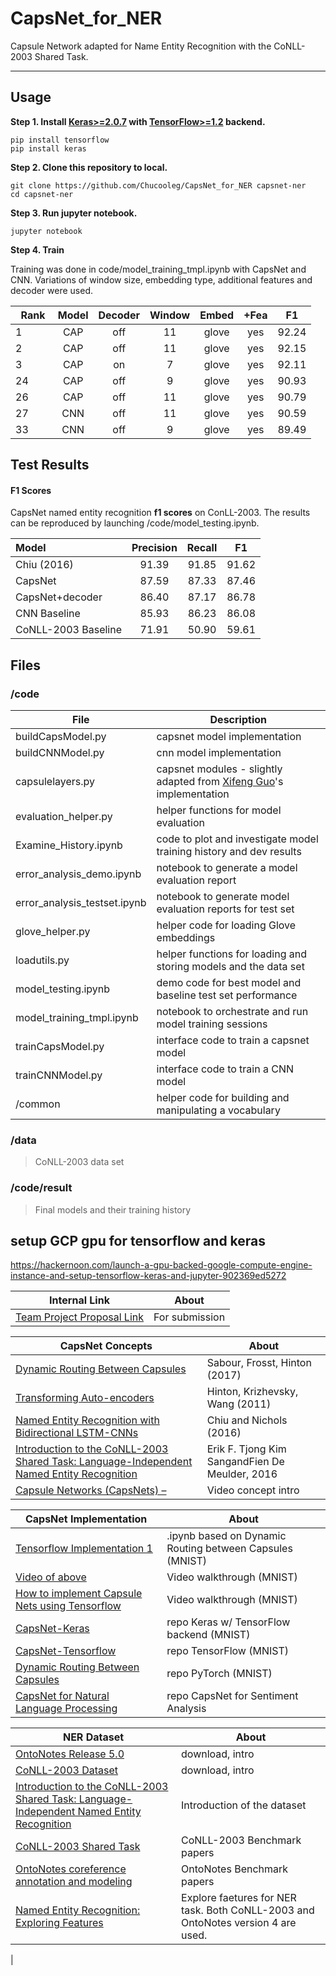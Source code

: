 # CapsNet_for_NER
Capsule Network adapted for Name Entity Recognition with the CoNLL-2003 Shared Task.  
<hr>  

## Usage

**Step 1.
Install [Keras>=2.0.7](https://github.com/fchollet/keras) 
with [TensorFlow>=1.2](https://github.com/tensorflow/tensorflow) backend.**
```
pip install tensorflow
pip install keras
```

**Step 2. Clone this repository to local.**
```
git clone https://github.com/Chucooleg/CapsNet_for_NER capsnet-ner
cd capsnet-ner
```

**Step 3. Run jupyter notebook.**
```
jupyter notebook
```

**Step 4. Train** 

Training was done in code/model_training_tmpl.ipynb with CapsNet and CNN. Variations of window size, embedding type, additional features and decoder were used.

   Rank | Model | Decoder | Window | Embed |  +Fea  |  F1 
   :----|:-----:|:-------:|:------:|:-----:|:------:|:----:
   1    | CAP   |   off   |   11   | glove |   yes  | 92.24
   2    | CAP   |   off   |   11   | glove |   yes  | 92.15            
   3    | CAP   |   on    |   7    | glove |   yes  | 92.11
   24   | CAP   |   off   |   9    | glove |   yes  | 90.93
   26   | CAP   |   off   |   11   | glove |   yes  | 90.79
   27   | CNN   |   off   |   11   | glove |   yes  | 90.59
   33   | CNN   |   off   |   9    | glove |   yes  | 89.49         

## Test Results

#### F1 Scores

CapsNet named entity recognition **f1 scores** on ConLL-2003. The results can be reproduced by launching /code/model_testing.ipynb.   

   Model     |   Precision   |   Recall  |  F1 
   :---------|:------:|:---:|:----:
   Chiu (2016) |  91.39 | 91.85 | 91.62             
   CapsNet |  87.59 | 87.33 | 87.46
   CapsNet+decoder  |  86.40 | 87.17 | 86.78
   CNN Baseline |  85.93 | 86.23 | 86.08
   CoNLL-2003 Baseline  |  71.91 | 50.90| 59.61

## Files
### /code
|File|Description|
|--|--|
|buildCapsModel.py| capsnet model implementation|
|buildCNNModel.py| cnn model implementation|
|capsulelayers.py| capsnet modules - slightly adapted from [Xifeng Guo](https://github.com/XifengGuo/CapsNet-Keras)'s implementation|
|evaluation_helper.py| helper functions for model evaluation|
|Examine_History.ipynb| code to plot and investigate model training history and dev results|
|error_analysis_demo.ipynb| notebook to generate a model evaluation report |
|error_analysis_testset.ipynb| notebook to generate model evaluation reports for test set |
|glove_helper.py| helper code for loading Glove embeddings|
|loadutils.py| helper functions for loading and storing models and the data set|
|model_testing.ipynb| demo code for best model and baseline test set performance |
|model_training_tmpl.ipynb| notebook to orchestrate and run model training sessions |
|trainCapsModel.py| interface code to train a capsnet model|
|trainCNNModel.py| interface code to train a CNN model|
|/common | helper code for building and manipulating a vocabulary 

### /data
> CoNLL-2003 data set


### /code/result
> Final models and their training history

## setup GCP gpu for tensorflow and keras
https://hackernoon.com/launch-a-gpu-backed-google-compute-engine-instance-and-setup-tensorflow-keras-and-jupyter-902369ed5272

|Internal Link|About|
|--|--|
|[Team Project Proposal Link](https://docs.google.com/document/d/18QAYJCnR6R6I7ZAx1IiJ15jRZTj0gFlsQEk012ih-xU/edit?usp=sharing)|For submission|

|CapsNet Concepts|About|
|--|--|
|[Dynamic Routing Between Capsules](https://arxiv.org/pdf/1710.09829.pdf)|Sabour, Frosst, Hinton (2017)|
|[Transforming Auto-encoders](http://www.cs.toronto.edu/~fritz/absps/transauto6.pdf)|Hinton, Krizhevsky, Wang (2011)|
|[Named Entity Recognition with Bidirectional LSTM-CNNs](https://www.aclweb.org/anthology/Q16-1026)|Chiu and Nichols (2016)|
|[Introduction to the CoNLL-2003 Shared Task: Language-Independent Named Entity Recognition](http://www.aclweb.org/anthology/W03-0419)|Erik F. Tjong Kim SangandFien De Meulder, 2016|
|[Capsule Networks (CapsNets) – ](https://www.youtube.com/watch?v=pPN8d0E3900)|Video concept intro|

|CapsNet Implementation|About|
|--|--|
|[Tensorflow Implementation 1](https://github.com/ageron/handson-ml/blob/master/extra_capsnets.ipynb)|.ipynb based on Dynamic Routing between Capsules (MNIST)|
|[Video of above](https://www.youtube.com/watch?v=pPN8d0E3900&feature=youtu.be)|Video walkthrough (MNIST)|
|[How to implement Capsule Nets using Tensorflow](https://www.youtube.com/watch?v=2Kawrd5szHE)|Video walkthrough (MNIST)
|[CapsNet-Keras](https://github.com/XifengGuo/CapsNet-Keras)|repo Keras w/ TensorFlow backend (MNIST)
|[CapsNet-Tensorflow](https://github.com/naturomics/CapsNet-Tensorflow)|repo TensorFlow (MNIST)|
|[Dynamic Routing Between Capsules](https://github.com/gram-ai/capsule-networks)|repo PyTorch (MNIST)|
|[CapsNet for Natural Language Processing](https://gitlab.com/stefan-it/capsnet-nlp)|repo CapsNet for Sentiment Analysis|



|NER Dataset|About|
|--|--|
|[OntoNotes Release 5.0](https://catalog.ldc.upenn.edu/LDC2013T19)|download, intro|
|[CoNLL-2003 Dataset](https://www.clips.uantwerpen.be/conll2003/ner/)|download, intro|
|[Introduction to the CoNLL-2003 Shared Task: Language-Independent Named Entity Recognition](http://www.aclweb.org/anthology/W03-0419)|Introduction of the dataset|
|[CoNLL-2003 Shared Task](https://gist.github.com/JackNhat/0dc0b57b248df1b970a0d64475b31580)|CoNLL-2003 Benchmark papers|
|[OntoNotes coreference annotation and modeling](https://github.com/magizbox/underthesea/wiki/TASK-CONLL-2012)|OntoNotes Benchmark papers|
|[Named Entity Recognition: Exploring Features](http://www.oegai.at/konvens2012/proceedings/17_tkachenko12o/17_tkachenko12o.pdf)|Explore faetures for NER task. Both CoNLL-2003 and OntoNotes version 4 are used.|

| 


